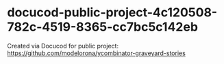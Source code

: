 # docucod-public-project-4c120508-782c-4519-8365-cc7bc5c142eb
Created via Docucod for public project: https://github.com/modelorona/ycombinator-graveyard-stories
